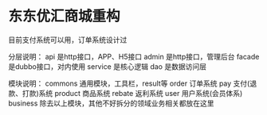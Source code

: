 # 东东优汇商城重构
目前支付系统可以用，订单系统设计过

分层说明：
api 是http接口，APP、H5接口
admin 是http接口，管理后台
facade 是dubbo接口，对内使用
service 是核心逻辑
dao 是数据访问层 

模块说明：
commons 通用模块，工具栏，result等
order 订单系统
pay 支付(退款、打款)系统
product 商品系统
rebate 返利系统
user 用户系统(会员体系)
business 除去以上模块，其他不好拆分的领域业务相关都放在这里
